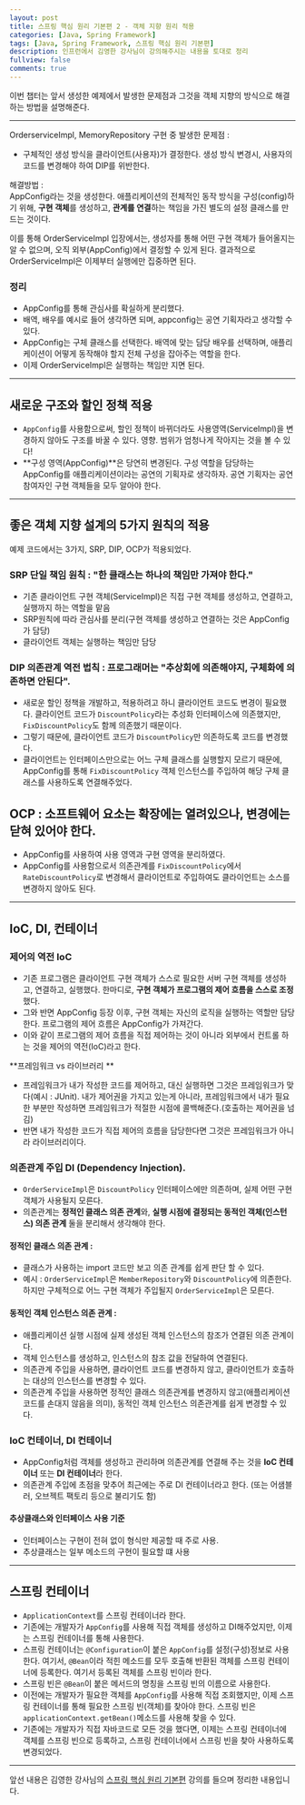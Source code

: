 ```yaml
---
layout: post
title: 스프링 핵심 원리 기본편 2 - 객체 지향 원리 적용
categories: [Java, Spring Framework]
tags: [Java, Spring Framework, 스프링 핵심 원리 기본편]
description: 인프런에서 김영한 강사님이 강의해주시는 내용을 토대로 정리  
fullview: false
comments: true
---
```


이번 챕터는 앞서 생성한 예제에서 발생한 문제점과 그것을 객체 지향의 방식으로 해결하는 방법을 설명해준다.

***

OrderserviceImpl, MemoryRepository 구현 중 발생한 문제점 :  
- 구체적인 생성 방식을 클라이언트(사용자)가 결정한다. 생성 방식 변경시, 사용자의 코드를 변경해야 하여 DIP를 위반한다.  

해결방법 :  
AppConfig라는 것을 생성한다. 애플리케이션의 전체적인 동작 방식을 구성(config)하기 위해, **구현 객체**를 생성하고, **관계를 연결**하는 책임을 가진 별도의 설정 클래스를 만드는 것이다.

이를 통해 OrderServiceImpl 입장에서는, 생성자를 통해 어떤 구현 객체가 들어올지는 알 수 없으며, 오직 외부(AppConfig)에서 결정할 수 있게 된다. 결과적으로 OrderServiceImpl은 이제부터 실행에만 집중하면 된다.

### 정리
*  AppConfig를 통해 관심사를 확실하게 분리했다.  
*  배역, 배우를 예시로 들어 생각하면 되며, appconfig는 공연 기획자라고 생각할 수 있다.
*  AppConfig는 구체 클래스를 선택한다. 배역에 맞는 담당 배우를 선택하며, 애플리케이션이 어떻게 동작해야 할지 전체 구성을 잡아주는 역할을 한다.
*  이제 OrderServiceImpl은 실행하는 책임만 지면 된다.


***
## 새로운 구조와 할인 정책 적용  
* `AppConfig`를 사용함으로써, 할인 정책이 바뀌더라도 사용영역(ServiceImpl)을 변경하지 않아도 구조를 바꿀 수 있다. 영향. 범위가 엄청나게 작아지는 것을 볼 수 있다!  
* **구성 영역(AppConfig)**은 당연히 변경된다. 구성 역할을 담당하는 AppConfig를 애플리케이션이라는 공연의 기획자로 생각하자. 공연 기획자는 공연 참여자인 구현 객체들을 모두 알아야 한다.

*** 
## 좋은 객체 지향 설계의 5가지 원칙의 적용  
예제 코드에서는 3가지, SRP, DIP, OCP가 적용되었다.  

### SRP 단일 책임 원칙 : "한 클래스는 하나의 책임만 가져야 한다."  
* 기존 클라이언트 구현 객체(ServiceImpl)은 직접 구현 객체를 생성하고, 연결하고, 실행까지 하는 역할을 맡음  
* SRP원칙에 따라 관심사를 분리(구현 객체를 생성하고 연결하는 것은 AppConfig가 담당)  
* 클라이언트 객체는 실행하는 책임만 담당

### DIP 의존관계 역전 법칙 : 프로그래머는 "추상회에 의존해야지, 구체화에 의존하면 안된다".
* 새로운 할인 정책을 개발하고, 적용하려고 하니 클라이언트 코드도 변경이 필요했다. 클라이언트 코드가 `DiscountPolicy`라는 추성화 인터페이스에 의존했지만, `FixDiscountPolicy`도 함께 의존했기 때문이다.
* 그렇기 때문에, 클라이언트 코드가 `DiscountPolicy`만 의존하도록 코드를 변경했다.  
* 클라이언트는 인터페이스만으로는 어느 구체 클래스를 실행할지 모르기 때문에, AppConfig를 통해 `FixDiscountPolicy` 객체 인스턴스를 주입하여 해당 구체 클래스를 사용하도록 연결해주었다.

## OCP : 소프트웨어 요소는 확장에는 열려있으나, 변경에는 닫혀 있어야 한다.  
* AppConfig를 사용하여 사용 영역과 구현 영역을 분리하였다.
* AppConfig를 사용함으로서 의존관계를 `FixDiscountPolicy`에서 `RateDiscountPolicy`로 변경해서 클라이언트로 주입하여도 클라이언트는 소스를 변경하지 않아도 된다.

***
## IoC, DI, 컨테이너  
### 제어의 역전 IoC  
* 기존 프로그램은 클라이언트 구현 객체가 스스로 필요한 서버 구현 객체를 생성하고, 연결하고, 실행했다. 한마디로, **구현 객체가 프로그램의 제어 흐름을 스스로 조정**했다.  
* 그와 반면 AppConfig 등장 이후, 구현 객체는 자신의 로직을 실행하는 역할만 담당한다. 프로그램의 제어 흐름은 AppConfig가 가져간다.  
* 이와 같이 프로그램의 제어 흐름을 직접 제어하는 것이 아니라 외부에서 컨트롤 하는 것을 제어의 역전(IoC)라고 한다.  

**프레임워크 vs 라이브러리 **
* 프레임워크가 내가 작성한 코드를 제어하고, 대신 실행하면 그것은 프레임워크가 맞다(예시 : JUnit).  내가 제어권을 가지고 있는게 아니라, 프레임워크에서 내가 필요한 부분만 작성하면 프레임워크가 적절한 시점에 콜백해준다.(호출하는 제어권을 넘김)
* 반면 내가 작성한 코드가 직접 제어의 흐름을 담당한다면 그것은 프레임워크가 아니라 라이브러리이다.  

### 의존관계 주입 DI (Dependency Injection). 
*  `OrderServiceImpl`은 `DiscountPolicy` 인터페이스에만 의존하며, 실제 어떤 구현 객체가 사용될지 모른다.
*  의존관계는 **정적인 클래스 의존 관계**와, **실행 시점에 결정되는 동적인 객체(인스턴스) 의존 관계** 둘을 분리해서 생각해야 한다.  


#### 정적인 클래스 의존 관계 : 
* 클래스가 사용하는 import 코드만 보고 의존 관계를 쉽게 판단 할 수 있다.
* 예시 : `OrderServiceImpl`은 `MemberRepository`와 `DiscountPolicy`에 의존한다. 하지만 구체적으로 어느 구현 객체가 주입될지 `OrderServiceImpl`은 모른다.

#### 동적인 객체 인스턴스 의존 관계 : 
* 애플리케이션 실행 시점에 실제 생성된 객체 인스턴스의 참조가 연결된 의존 관계이다.
* 객체 인스턴스를 생성하고, 인스턴스의 참조 값을 전달하여 연결된다.
* 의존관계 주입을 사용하면, 클라이언트 코드를 변경하지 않고, 클라이언트가 호출하는 대상의 인스턴스를 변경할 수 있다.
* 의존관계 주입을 사용하면 정적인 클래스 의존관계를 변경하지 않고(애플리케이션 코드를 손대지 않음을 의미), 동적인 객체 인스턴스 의존관계를 쉽게 변경할 수 있다.

### IoC 컨테이너, DI 컨테이너  
* AppConfig처럼 객체를 생성하고 관리하며 의존관계를 연결해 주는 것을 **IoC 컨테이너** 또는 **DI 컨테이너**라 한다.
* 의존관계 주입에 초점을 맞추어 최근에는 주로 DI 컨테이너라고 한다. (또는 어샘블러, 오브젝트 팩토리 등으로 불리기도 함)

#### 추상클래스와 인터페이스 사용 기준  
* 인터페이스는 구현이 전혀 없이 형식만 제공할 때 주로 사용.  
* 추상클래스는 일부 메소드의 구현이 필요할 떄 사용


***
## 스프링 컨테이너
* `ApplicationContext`를 스프링 컨테이너라 한다.  
* 기존에는 개발자가 `AppConfig`를 사용해 직접 객체를 생성하고 DI해주었지만, 이제는 스프링 컨테이너를 통해 사용한다.  
* 스프링 컨테이너는 `@Configuration`이 붙은 `AppConfig`를 설정(구성)정보로 사용한다. 여기서, `@Bean`이라 적힌 메소드를 모두 호출해 반환된 객체를 스프링 컨테이너에 등록한다. 여기서 등록된 객체를 스프링 빈이라 한다.  
* 스프링 빈은 `@Bean`이 붙은 메서드의 명칭을 스프링 빈의 이름으로 사용한다.  
* 이전에는 개발자가 필요한 객체를 `AppConfig`를 사용해 직접 조회했지만, 이제 스프링 컨테이너를 통해 필요한 스프링 빈(객체)를 찾아야 한다. 스프링 빈은 `applicationContext.getBean()`메소드를 사용해 찾을 수 있다.  
* 기존에는 개발자가 직접 자바코드로 모든 것을 했다면, 이제는 스프링 컨테이너에 객체를 스프링 빈으로 등록하고, 스프링 컨테이너에서 스프링 빈을 찾아 사용하도록 변경되었다.  

***

앞선 내용은 김영한 강사님의 [스프링 핵심 원리 기본편](https://www.inflearn.com/course/%EC%8A%A4%ED%94%84%EB%A7%81-%ED%95%B5%EC%8B%AC-%EC%9B%90%EB%A6%AC-%EA%B8%B0%EB%B3%B8%ED%8E%B8) 강의를 들으며 정리한 내용입니다.  

